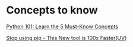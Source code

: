# Concepts to know

[Python 101: Learn the 5 Must-Know Concepts](https://youtu.be/mMv6OSuitWw?si=7Tyktft7vlz5Z3QG)

[Stop using pip - This New tool is 100x Faster(UV)](https://youtu.be/6pttmsBSi8M?si=xo_7qe_hM4OUd27G)
